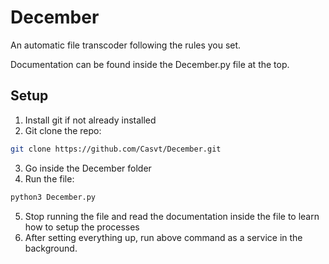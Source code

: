 # December
An automatic file transcoder following the rules you set.

Documentation can be found inside the December.py file at the top.

## Setup
1. Install git if not already installed
2. Git clone the repo:
```bash
git clone https://github.com/Casvt/December.git
```
3. Go inside the December folder
4. Run the file:
```bash
python3 December.py
```
5. Stop running the file and read the documentation inside the file to learn how to setup the processes
6. After setting everything up, run above command as a service in the background.
